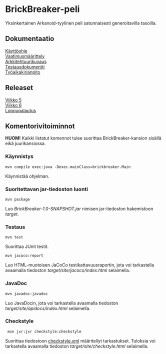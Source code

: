 # BrickBreaker-peli

Yksinkertainen Arkanoid-tyylinen peli satunnaisesti generoitavilla tasoilla.

## Dokumentaatio
[Käyttöohje](https://github.com/JakeKallioniemi/ot-harjoitustyo/blob/master/dokumentaatio/kayttoohje.md)  
[Vaatimusmäärittely](https://github.com/JakeKallioniemi/ot-harjoitustyo/blob/master/dokumentaatio/vaatimusmaarittely.md)  
[Arkkitehtuurikuvaus](https://github.com/JakeKallioniemi/ot-harjoitustyo/blob/master/dokumentaatio/arkkitehtuuri.md)  
[Testausdokumentti](https://github.com/JakeKallioniemi/ot-harjoitustyo/blob/master/dokumentaatio/testaus.md)  
[Työaikakirjanpito](https://github.com/JakeKallioniemi/ot-harjoitustyo/blob/master/dokumentaatio/tyoaikakirjanpito.md)  

## Releaset

[Viikko 5](https://github.com/JakeKallioniemi/ot-harjoitustyo/releases/tag/viikko5)  
[Viikko 6](https://github.com/JakeKallioniemi/ot-harjoitustyo/releases/tag/viikko6)  
[Loppupalautus](https://github.com/JakeKallioniemi/ot-harjoitustyo/releases/tag/loppupalautus)

## Komentorivitoiminnot

**HUOM!** Kaikki listatut komennot tulee suorittaa BrickBreaker-kansion sisällä eikä juurikansiossa.

### Käynnistys

```
mvn compile exec:java -Dexec.mainClass=brickbreaker.Main
```

Käynnistää ohjelman.

### Suoritettavan jar-tiedoston luonti

```
mvn package
```

Luo _BrickBreaker-1.0-SNAPSHOT.jar_ nimisen jar-tiedoston hakemistoon _target_.

### Testaus

```
mvn test
```

Suorittaa JUnit testit.


```
mvn jacoco:report
```

Luo HTML-muotoisen JaCoCo testikattavuusraportin, jota voi tarkastella avaamalla tiedoston _target/site/jacoco/index.html_ selaimella.

### JavaDoc

```
mvn javadoc:javadoc
```

Luo JavaDocin, jota voi tarkastella  avaamalla tiedoston _target/site/apidocs/index.html_ selaimella.

### Checkstyle

```
 mvn jxr:jxr checkstyle:checkstyle
```

Suorittaa tiedostoon [checkstyle.xml](https://github.com/JakeKallioniemi/ot-harjoitustyo/blob/master/BrickBreaker/checkstyle.xml) määritellyt tarkastukset. Tuloksia voi tarkastella avaamalla tiedoston _target/site/checkstyle.html_ selaimella.
